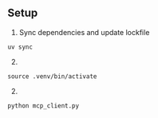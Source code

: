 ## Setup
1. Sync dependencies and update lockfile

```
uv sync
```

2. 

```
source .venv/bin/activate
```

2. 

```
python mcp_client.py
```